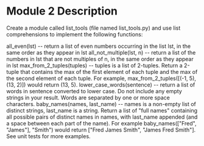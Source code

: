 # Module 2 Description

Create a module called list_tools (file named list_tools.py) and use list comprehensions to implement the following functions:

  all_even(lst) -- return a list of even numbers occurring in the list lst, in the same order as they appear in lst
  all_not_multiple(lst, n) -- return a list of the numbers in lst that are not multiples of n, in the same order as they appear in lst
  max_from_2_tuples(tuples) -- tuples is a list of 2-tuples.  Return a 2-tuple that contains the max of the first element of each tuple and the max of the second element of each tuple.  For example, max_from_2_tuples([(-1, 5), (13, 2)]) would return (13, 5).
  lower_case_words(sentence) -- return a list of words in sentence converted to lower case.  Do not include any empty strings in your result.  Words are separated by one or more space characters.
  baby_names(names, last_name) -- names is a non-empty list of distinct strings, last_name is a string.  Return a list of "full names" containing all possible pairs of distinct names in names, with last_name appended (and a space between each part of the name).  For example baby_names(["Fred", "James"], "Smith") would return ["Fred James Smith", "James Fred Smith"].  See unit tests for more examples.
